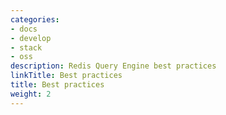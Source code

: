 ```yaml
---
categories:
- docs
- develop
- stack
- oss
description: Redis Query Engine best practices
linkTitle: Best practices
title: Best practices
weight: 2
---
```


